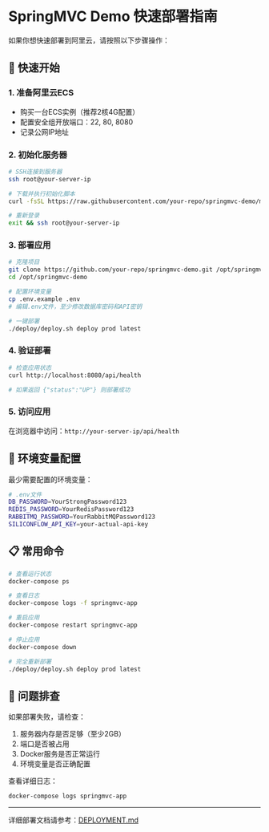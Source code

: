 # SpringMVC Demo 快速部署指南

如果你想快速部署到阿里云，请按照以下步骤操作：

## 🚀 快速开始

### 1. 准备阿里云ECS
- 购买一台ECS实例（推荐2核4G配置）
- 配置安全组开放端口：22, 80, 8080
- 记录公网IP地址

### 2. 初始化服务器
```bash
# SSH连接到服务器
ssh root@your-server-ip

# 下载并执行初始化脚本
curl -fsSL https://raw.githubusercontent.com/your-repo/springmvc-demo/main/deploy/init-server.sh | bash

# 重新登录
exit && ssh root@your-server-ip
```

### 3. 部署应用
```bash
# 克隆项目
git clone https://github.com/your-repo/springmvc-demo.git /opt/springmvc-demo
cd /opt/springmvc-demo

# 配置环境变量
cp .env.example .env
# 编辑.env文件，至少修改数据库密码和API密钥

# 一键部署
./deploy/deploy.sh deploy prod latest
```

### 4. 验证部署
```bash
# 检查应用状态
curl http://localhost:8080/api/health

# 如果返回 {"status":"UP"} 则部署成功
```

### 5. 访问应用
在浏览器中访问：`http://your-server-ip/api/health`

## 🔧 环境变量配置

最少需要配置的环境变量：
```bash
# .env文件
DB_PASSWORD=YourStrongPassword123
REDIS_PASSWORD=YourRedisPassword123  
RABBITMQ_PASSWORD=YourRabbitMQPassword123
SILICONFLOW_API_KEY=your-actual-api-key
```

## 📋 常用命令

```bash
# 查看运行状态
docker-compose ps

# 查看日志
docker-compose logs -f springmvc-app

# 重启应用
docker-compose restart springmvc-app

# 停止应用
docker-compose down

# 完全重新部署
./deploy/deploy.sh deploy prod latest
```

## 🚨 问题排查

如果部署失败，请检查：
1. 服务器内存是否足够（至少2GB）
2. 端口是否被占用
3. Docker服务是否正常运行
4. 环境变量是否正确配置

查看详细日志：
```bash
docker-compose logs springmvc-app
```

---

详细部署文档请参考：[DEPLOYMENT.md](DEPLOYMENT.md)